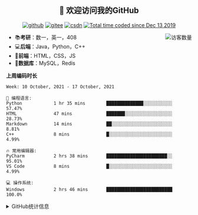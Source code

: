 <h2 align="center">👋 欢迎访问我的GitHub</h2>
<p align="center">
  <a href="https://github.com/eternidad33"><img src="https://img.shields.io/badge/GitHub-ff79c6" alt="github"></a>
  <a href="https://gitee.com/eternidad33"><img src="https://img.shields.io/badge/Gitee-fe7300" alt="gitee"></a>
  <a href="https://blog.csdn.net/qq_42907802"><img src="https://img.shields.io/badge/CSDN-cf000e" alt="csdn"></a>
  <a href="https://wakatime.com/@Tian"><img src="https://wakatime.com/badge/user/938325ad-aa1b-4e8a-8efd-04fff7660bd5.svg" alt="Total time coded since Dec 13 2019" /></a>
</p>

<img align='right' src="https://profile-counter.glitch.me/eternidad33/count.svg" alt="访客数量"/>

- 📚**考研**：数一，英一，408
- 💻**后端**：Java，Python，C++
- 📝**前端**：HTML，CSS，JS
- 💼**数据库**：MySQL，Redis

**上周编码时长**  

<!--START_SECTION:waka-->
```text
Week: 10 October, 2021 - 17 October, 2021

💬 编程语言: 
Python            1 hr 35 mins        ██████████████░░░░░░░░░░░   57.47% 
HTML              47 mins             ███████░░░░░░░░░░░░░░░░░░   28.73% 
Markdown          14 mins             ██░░░░░░░░░░░░░░░░░░░░░░░   8.81% 
C++               8 mins              █░░░░░░░░░░░░░░░░░░░░░░░░   4.99%

🔥 常用编辑器: 
PyCharm           2 hrs 38 mins       ███████████████████████░░   95.01% 
VS Code           8 mins              █░░░░░░░░░░░░░░░░░░░░░░░░   4.99%

💻 操作系统: 
Windows           2 hrs 46 mins       █████████████████████████   100.0%

```


<!--END_SECTION:waka-->

<details>
<summary>GitHub统计信息</summary>

<br/>

> 动态太少，不好意思展示
> 
> 下面的GitHub统计信息是来自于[github-readme-stats](https://github.com/anuraghazra/github-readme-stats)项目，里边有[中文文档](https://github.com/anuraghazra/github-readme-stats/blob/master/readme_cn.md)

<a href="https://github.com/eternidad33/eternidad33">
  <img align="center" src="https://github-readme-stats.anuraghazra1.vercel.app/api?username=eternidad33&show_icons=true" />
</a>
</details>


